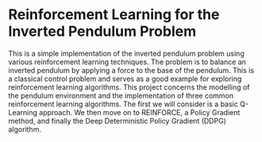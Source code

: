 # Reinforcement Learning for the Inverted Pendulum Problem

This is a simple implementation of the inverted pendulum problem using various reinforcement learning techniques. The problem is to balance an inverted pendulum by applying a force to the base of the pendulum. This is a classical control problem and serves as a good example for exploring reinforcement learning algorithms. This project concerns the modelling of the pendulum environment and the implementation of three common reinforcement learning algorithms. The first we will consider is a basic Q-Learning approach. We then move on to REINFORCE, a Policy Gradient method, and finally the Deep Deterministic Policy Gradient (DDPG) algorithm.
